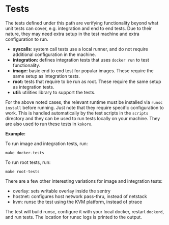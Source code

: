 # Tests

The tests defined under this path are verifying functionality beyond what unit
tests can cover, e.g. integration and end to end tests. Due to their nature,
they may need extra setup in the test machine and extra configuration to run.

-   **syscalls**: system call tests use a local runner, and do not require
    additional configuration in the machine.
-   **integration:** defines integration tests that uses `docker run` to test
    functionality.
-   **image:** basic end to end test for popular images. These require the same
    setup as integration tests.
-   **root:** tests that require to be run as root. These require the same setup
    as integration tests.
-   **util:** utilities library to support the tests.

For the above noted cases, the relevant runtime must be installed via `runsc
install` before running. Just note that they require specific configuration to
work. This is handled automatically by the test scripts in the `scripts`
directory and they can be used to run tests locally on your machine. They are
also used to run these tests in `kokoro`.

**Example:**

To run image and integration tests, run:

`make docker-tests`

To run root tests, run:

`make root-tests`

There are a few other interesting variations for image and integration tests:

*   overlay: sets writable overlay inside the sentry
*   hostnet: configures host network pass-thru, instead of netstack
*   kvm: runsc the test using the KVM platform, instead of ptrace

The test will build runsc, configure it with your local docker, restart
`dockerd`, and run tests. The location for runsc logs is printed to the output.
